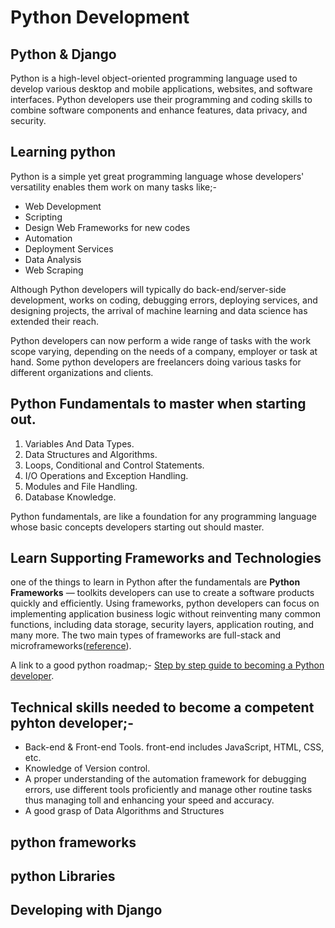 # Python Development

## Python & Django
Python is a high-level object-oriented programming language used to develop various desktop and mobile applications, websites, and software interfaces. Python developers use their programming and coding skills to combine software components and enhance features, data privacy, and security.

## Learning python
Python is a simple yet great programming language whose developers' versatility enables them work on many tasks like;-
* Web Development
* Scripting
* Design Web Frameworks for new codes
* Automation
* Deployment Services
* Data Analysis
* Web Scraping

Although Python developers will typically do back-end/server-side development, works on coding, debugging errors, deploying services, and designing projects, the arrival of machine learning and data science has extended their reach.

Python developers can now perform a wide range of tasks with the work scope varying, depending on the needs of a company, employer or task at hand. Some python developers are freelancers doing various tasks for different organizations and clients.

## Python Fundamentals to master when starting out.

1. Variables And Data Types.
2. Data Structures and Algorithms.
3. Loops, Conditional and Control Statements.
4. I/O Operations and Exception Handling.
5. Modules and File Handling.
6. Database Knowledge.

Python fundamentals, are like a foundation for any programming language whose basic concepts developers starting out should master.

## Learn Supporting Frameworks and Technologies

one of the things to learn in Python after the fundamentals are **Python Frameworks** — toolkits developers can use to create a software products quickly and efficiently. Using frameworks, python developers can focus on implementing application business logic without reinventing many common functions, including data storage, security layers, application routing, and many more. The two main types of frameworks are full-stack and microframeworks([reference](https://www.knowledgehut.com/blog/programming/how-to-become-a-python-developer)).

A link to a good python roadmap;- [Step by step guide to becoming a Python developer](https://roadmap.sh/python).

## Technical skills needed to become a competent pyhton developer;-

* Back-end & Front-end Tools. front-end includes JavaScript, HTML, CSS, etc.
* Knowledge of Version control.
* A proper understanding of the automation framework for debugging errors, use different tools proficiently and manage other routine tasks thus managing toll and enhancing your speed and accuracy.
* A good grasp of Data Algorithms and Structures




## python frameworks
## python Libraries
## Developing with Django
